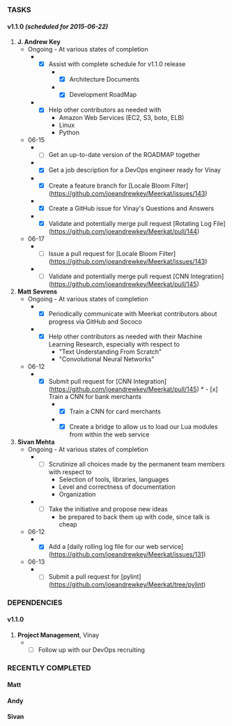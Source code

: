 ### TASKS
#### v1.1.0 *(scheduled for 2015-06-22)*
1.  **J. Andrew Key**
	* Ongoing - At various states of completion
		* - [x] Assist with complete schedule for v1.1.0 release
			* - [x] Architecture Documents
			* - [x] Development RoadMap
		* - [x] Help other contributors as needed with
			* Amazon Web Services (EC2, S3, boto, ELB)
			* Linux
			* Python
	* 06-15
		* - [ ] Get an up-to-date version of the ROADMAP together
		* - [x] Get a job description for a DevOps engineer ready for Vinay
		* - [x] Create a feature branch for [Locale Bloom Filter] (https://github.com/joeandrewkey/Meerkat/issues/143)
		* - [x] Create a GitHub issue for Vinay's Questions and Answers
		* - [x] Validate and potentially merge pull request [Rotating Log File] (https://github.com/joeandrewkey/Meerkat/pull/144)
	* 06-17
		* - [ ] Issue a pull request for [Locale Bloom Filter] (https://github.com/joeandrewkey/Meerkat/issues/143)
		* - [ ] Validate and potentially merge pull request [CNN Integration] (https://github.com/joeandrewkey/Meerkat/pull/145)

2.  **Matt Sevrens**
	* Ongoing - At various states of completion
		* - [x] Periodically communicate with Meerkat contributors about progress via GitHub and Sococo
		* - [x] Help other contributors as needed with their Machine Learning Research, especially with respect to
			* "Text Understanding From Scratch"
			* "Convolutional Neural Networks"
	* 06-12
		* - [x] Submit pull request for [CNN Integration] (https://github.com/joeandrewkey/Meerkat/pull/145)				* - [x] Train a CNN for bank merchants
			* - [x] Train a CNN for card merchants
			* - [x] Create a bridge to allow us to load our Lua modules from within the web service
3.  **Sivan Mehta**
	* Ongoing - At various states of completion
		* - [ ] Scrutinize all choices made by the permanent team members with respect to
			* Selection of tools, libraries, languages
			* Level and correctness of documentation
			* Organization
		* - [ ] Take the initiative and propose new ideas
			* be prepared to back them up with code, since talk is cheap
	* 06-12
		* - [x] Add a [daily rolling log file for our web service] (https://github.com/joeandrewkey/Meerkat/issues/131)
	* 06-13
		* - [ ] Submit a pull request for [pylint] (https://github.com/joeandrewkey/Meerkat/tree/pylint)

### DEPENDENCIES
#### v1.1.0
1. **Project Management**, Vinay
	* - [ ] Follow up with our DevOps recruiting

### RECENTLY COMPLETED
#### Matt
#### Andy
#### Sivan

